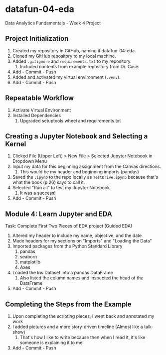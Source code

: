 # datafun-04-eda
Data Analytics Fundamentals - Week 4 Project

## Project Initialization
1. Created my repository in GitHub, naming it datafun-04-eda.
2. Cloned my GitHub repository to my local machine.
3. Added `.gitignore` and `requirements.txt` to my repository.
   1. Included contents from example repository from Dr. Case.
4. Add - Commit - Push
5. Added and activated my virtual environment (`.venv`).
6. Add - Commit - Push

## Repeatable Workflow
1. Activate Virtual Environment
2. Installed Dependencies
   1. Upgraded setuptools wheel and requirements.txt

## Creating a Jupyter Notebook and Selecting a Kernel
1. Clicked File (Upper Left) > New File > Selected Jupyter Notebook in Dropdown Menu
2. Input my data for this beginning assignment from the Canvas directions.
   1. This would be my header and beginning imports (pandas)
3. Saved the `.ipynb` to the repo locally as `TestDrive.ipynb` because that's what the book (p.26) says to call it.
4. Selected "Run all" to test my Jupyter Notebook
   1. It was a success!
5. Add - Commit - Push

## Module 4: Learn Jupyter and EDA
Task: Complete First Two Pieces of EDA project (Guided EDA)
1. Altered my header to include my name, objective, and the date
2. Made headers for my sections on "Imports" and "Loading the Data"
3. Imported packages from the Python Standard Library
   1. pandas
   2. seaborn
   3. matplotlib
   4. Axes
4. Loaded the Iris Dataset into a pandas DataFrame
   1. Also listed the column names and inspected the head of the DataFrame
5. Add - Commit - Push

## Completing the Steps from the Example
1. Upon completing the scripting pieces, I went back and annotated my work
2. I added pictures and a more story-driven timeline (Almost like a talk-show)
   1. That's how I like to write because then when I read it, it's like someone is explaining it to me!
3. Add - Commit - Push